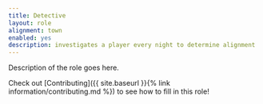 ```yaml
---
title: Detective
layout: role
alignment: town
enabled: yes
description: investigates a player every night to determine alignment
---
```


Description of the role goes here.

Check out [Contributing]({{ site.baseurl }}{% link information/contributing.md %}) to see how to fill in this role!
